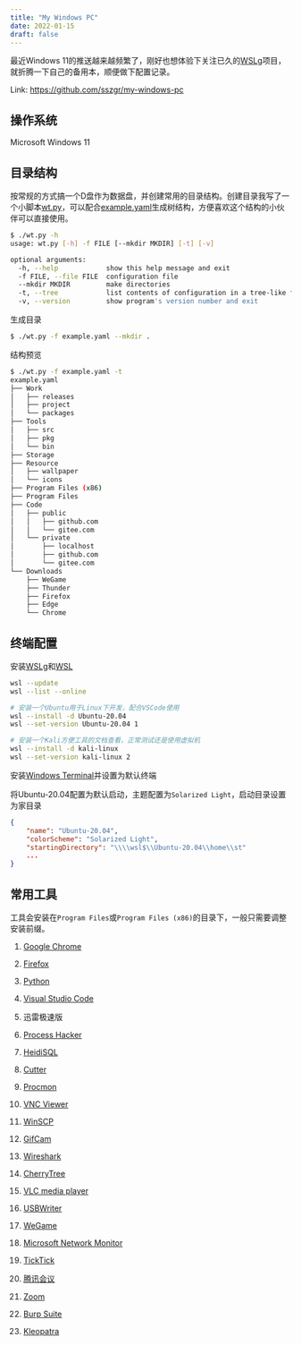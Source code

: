 ```yaml
---
title: "My Windows PC"
date: 2022-01-15
draft: false
---
```


最近Windows 11的推送越来越频繁了，刚好也想体验下关注已久的[WSLg](https://github.com/microsoft/wslg)项目，就折腾一下自己的备用本，顺便做下配置记录。

Link: https://github.com/sszgr/my-windows-pc

## 操作系统
Microsoft Windows 11

## 目录结构
按常规的方式搞一个D盘作为数据盘，并创建常用的目录结构。创建目录我写了一个小脚本[wt.py](https://github.com/sszgr/my-windows-pc/blob/main/wt.py)，可以配合[example.yaml](https://github.com/sszgr/my-windows-pc/blob/main/example.yaml)生成树结构，方便喜欢这个结构的小伙伴可以直接使用。

```bash
$ ./wt.py -h
usage: wt.py [-h] -f FILE [--mkdir MKDIR] [-t] [-v]

optional arguments:
  -h, --help            show this help message and exit
  -f FILE, --file FILE  configuration file
  --mkdir MKDIR         make directories
  -t, --tree            list contents of configuration in a tree-like format
  -v, --version         show program's version number and exit
```
生成目录
```bash 
$ ./wt.py -f example.yaml --mkdir .
```

结构预览
```bash
$ ./wt.py -f example.yaml -t
example.yaml
├── Work
│   ├── releases
│   ├── project
│   └── packages
├── Tools
│   ├── src
│   ├── pkg
│   └── bin
├── Storage
├── Resource
│   ├── wallpaper
│   └── icons
├── Program Files (x86)
├── Program Files
├── Code
│   ├── public
│   │   ├── github.com
│   │   └── gitee.com
│   └── private
│       ├── localhost
│       ├── github.com
│       └── gitee.com
└── Downloads
    ├── WeGame
    ├── Thunder
    ├── Firefox
    ├── Edge
    └── Chrome
```

## 终端配置
安装[WSLg](https://github.com/microsoft/wslg)和[WSL](https://docs.microsoft.com/en-us/windows/wsl/install)
```sh
wsl --update
wsl --list --online

# 安装一个Ubuntu用于Linux下开发，配合VSCode使用
wsl --install -d Ubuntu-20.04
wsl --set-version Ubuntu-20.04 1

# 安装一个Kali方便工具的文档查看，正常测试还是使用虚拟机
wsl --install -d kali-linux
wsl --set-version kali-linux 2
```
安装[Windows Terminal](https://www.microsoft.com/store/productId/9N0DX20HK701)并设置为默认终端

将Ubuntu-20.04配置为默认启动，主题配置为`Solarized Light`，启动目录设置为家目录
```json
{
    "name": "Ubuntu-20.04",
    "colorScheme": "Solarized Light",
    "startingDirectory": "\\\\wsl$\\Ubuntu-20.04\\home\\st"
    ...
}
```

## 常用工具
工具会安装在`Program Files`或`Program Files (x86)`的目录下，一般只需要调整安装前缀。

1. [Google Chrome](https://www.google.com/chrome)

2. [Firefox](https://www.mozilla.org/)

3. [Python](https://www.python.org/)

4. [Visual Studio Code](https://code.visualstudio.com/)
    
5. 迅雷极速版

6. [Process Hacker](https://processhacker.sourceforge.io/) 

7. [HeidiSQL](https://www.heidisql.com/)

8. [Cutter](https://cutter.re/)

9.  [Procmon](https://docs.microsoft.com/en-us/sysinternals/downloads/procmon)

10. [VNC Viewer](https://www.realvnc.com/en/connect/download/viewer/)

11. [WinSCP](https://winscp.net/)

12. [GifCam](https://blog.bahraniapps.com/gifcam/)

13. [Wireshark](https://www.wireshark.org/)

14. [CherryTree](https://www.giuspen.com/cherrytree/)

15. [VLC media player](https://www.videolan.org/)

16. [USBWriter](https://sourceforge.net/projects/usbwriter/)

17. [WeGame](https://www.wegame.com.cn/)

18. [Microsoft Network Monitor](https://www.microsoft.com/en-us/download/4865)

19. [TickTick](https://ticktick.com/)

20. [腾讯会议](https://meeting.tencent.com/)

21. [Zoom](https://zoom.us/)

22. [Burp Suite](https://portswigger.net/burp)

23. [Kleopatra](https://www.gpg4win.org/)
